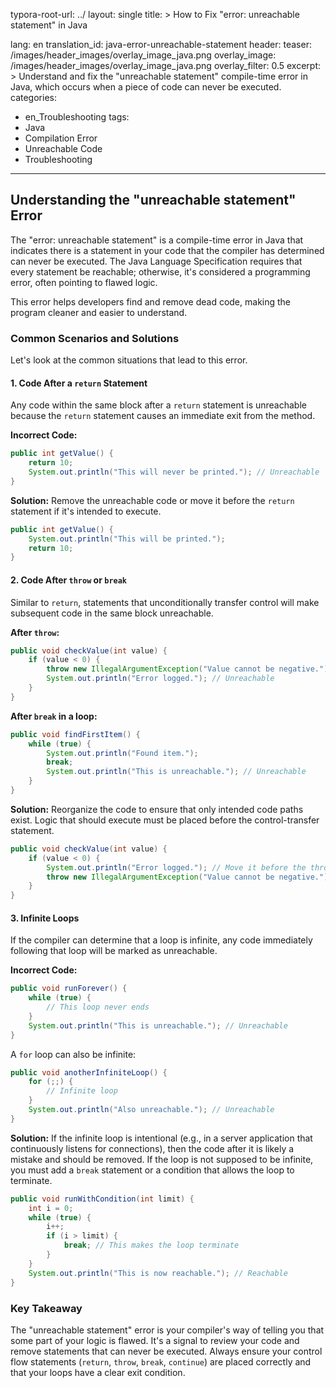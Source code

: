 typora-root-url: ../
layout: single
title: >
   How to Fix "error: unreachable statement" in Java

lang: en
translation_id: java-error-unreachable-statement
header:
   teaser: /images/header_images/overlay_image_java.png
   overlay_image: /images/header_images/overlay_image_java.png
   overlay_filter: 0.5
excerpt: >
    Understand and fix the "unreachable statement" compile-time error in Java, which occurs when a piece of code can never be executed.
categories:
  - en_Troubleshooting
tags:
  - Java
  - Compilation Error
  - Unreachable Code
  - Troubleshooting
---
## Understanding the "unreachable statement" Error

The "error: unreachable statement" is a compile-time error in Java that indicates there is a statement in your code that the compiler has determined can never be executed. The Java Language Specification requires that every statement be reachable; otherwise, it's considered a programming error, often pointing to flawed logic.

This error helps developers find and remove dead code, making the program cleaner and easier to understand.

### Common Scenarios and Solutions

Let's look at the common situations that lead to this error.

#### 1. Code After a `return` Statement

Any code within the same block after a `return` statement is unreachable because the `return` statement causes an immediate exit from the method.

**Incorrect Code:**
```java
public int getValue() {
    return 10;
    System.out.println("This will never be printed."); // Unreachable
}
```

**Solution:**
Remove the unreachable code or move it before the `return` statement if it's intended to execute.

```java
public int getValue() {
    System.out.println("This will be printed.");
    return 10;
}
```

#### 2. Code After `throw` or `break`

Similar to `return`, statements that unconditionally transfer control will make subsequent code in the same block unreachable.

**After `throw`:**
```java
public void checkValue(int value) {
    if (value < 0) {
        throw new IllegalArgumentException("Value cannot be negative.");
        System.out.println("Error logged."); // Unreachable
    }
}
```

**After `break` in a loop:**
```java
public void findFirstItem() {
    while (true) {
        System.out.println("Found item.");
        break;
        System.out.println("This is unreachable."); // Unreachable
    }
}
```

**Solution:**
Reorganize the code to ensure that only intended code paths exist. Logic that should execute must be placed before the control-transfer statement.

```java
public void checkValue(int value) {
    if (value < 0) {
        System.out.println("Error logged."); // Move it before the throw
        throw new IllegalArgumentException("Value cannot be negative.");
    }
}
```

#### 3. Infinite Loops

If the compiler can determine that a loop is infinite, any code immediately following that loop will be marked as unreachable.

**Incorrect Code:**
```java
public void runForever() {
    while (true) {
        // This loop never ends
    }
    System.out.println("This is unreachable."); // Unreachable
}
```
A `for` loop can also be infinite:
```java
public void anotherInfiniteLoop() {
    for (;;) {
        // Infinite loop
    }
    System.out.println("Also unreachable."); // Unreachable
}
```

**Solution:**
If the infinite loop is intentional (e.g., in a server application that continuously listens for connections), then the code after it is likely a mistake and should be removed. If the loop is not supposed to be infinite, you must add a `break` statement or a condition that allows the loop to terminate.

```java
public void runWithCondition(int limit) {
    int i = 0;
    while (true) {
        i++;
        if (i > limit) {
            break; // This makes the loop terminate
        }
    }
    System.out.println("This is now reachable."); // Reachable
}
```

### Key Takeaway

The "unreachable statement" error is your compiler's way of telling you that some part of your logic is flawed. It's a signal to review your code and remove statements that can never be executed. Always ensure your control flow statements (`return`, `throw`, `break`, `continue`) are placed correctly and that your loops have a clear exit condition.
